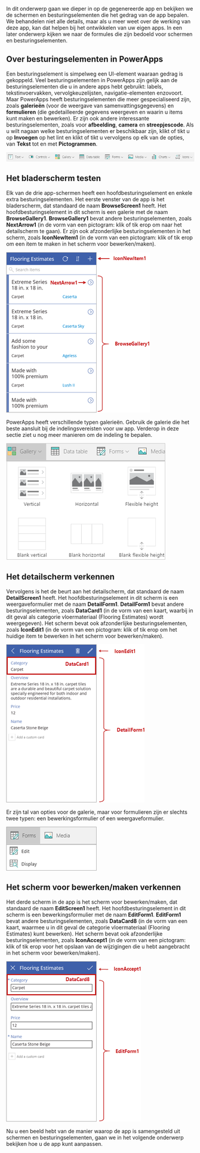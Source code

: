 In dit onderwerp gaan we dieper in op de gegenereerde app en bekijken we de schermen en besturingselementen die het gedrag van de app bepalen. We behandelen niet alle details, maar als u meer weet over de werking van deze app, kan dat helpen bij het ontwikkelen van uw eigen apps. In een later onderwerp kijken we naar de formules die zijn bedoeld voor schermen en besturingselementen.

## <a name="understanding-controls-in-powerapps"></a>Over besturingselementen in PowerApps
Een besturingselement is simpelweg een UI-element waaraan gedrag is gekoppeld. Veel besturingselementen in PowerApps zijn gelijk aan de besturingselementen die u in andere apps hebt gebruikt: labels, tekstinvoervakken, vervolgkeuzelijsten, navigatie-elementen enzovoort. Maar PowerApps heeft besturingselementen die meer gespecialiseerd zijn, zoals **galerieën** (voor de weergave van samenvattingsgegevens) en **formulieren** (die gedetailleerde gegevens weergeven en waarin u items kunt maken en bewerken). Er zijn ook andere interessante besturingselementen, zoals voor **afbeelding**, **camera** en **streepjescode**. Als u wilt nagaan welke besturingselementen er beschikbaar zijn, klikt of tikt u op **Invoegen** op het lint en klikt of tikt u vervolgens op elk van de opties, van **Tekst** tot en met **Pictogrammen**.

![Tabblad voor besturingselementen op het lint van PowerApps Studio](./media/learning-spo-app-explore-controls/ribbon-controls.png)

## <a name="explore-the-browse-screen"></a>Het bladerscherm testen
Elk van de drie app-schermen heeft een hoofdbesturingselement en enkele extra besturingselementen. Het eerste venster van de app is het bladerscherm, dat standaard de naam **BrowseScreen1** heeft. Het hoofdbesturingselement in dit scherm is een galerie met de naam **BrowseGallery1**. **BrowseGallery1** bevat andere besturingselementen, zoals **NextArrow1** (in de vorm van een pictogram: klik of tik erop om naar het detailscherm te gaan). Er zijn ook afzonderlijke besturingselementen in het scherm, zoals **IconNewItem1** (in de vorm van een pictogram: klik of tik erop om een item te maken in het scherm voor bewerken/maken).

![Bladerscherm met besturingselementen](./media/learning-spo-app-explore-controls/browse-screen.png)

PowerApps heeft verschillende typen galerieën. Gebruik de galerie die het beste aansluit bij de indelingsvereisten voor uw app. Verderop in deze sectie ziet u nog meer manieren om de indeling te bepalen.

![Opties voor PowerApps-galerie](./media/learning-spo-app-explore-controls/galleries.png)

## <a name="explore-the-details-screen"></a>Het detailscherm verkennen
Vervolgens is het de beurt aan het detailscherm, dat standaard de naam **DetailScreen1** heeft. Het hoofdbesturingselement in dit scherm is een weergaveformulier met de naam **DetailForm1**. **DetailForm1** bevat andere besturingselementen, zoals **DataCard1** (in de vorm van een kaart, waarbij in dit geval als categorie vloermateriaal (Flooring Estimates) wordt weergegeven). Het scherm bevat ook afzonderlijke besturingselementen, zoals **IconEdit1** (in de vorm van een pictogram: klik of tik erop om het huidige item te bewerken in het scherm voor bewerken/maken).

![Detailscherm met besturingselementen](./media/learning-spo-app-explore-controls/details-screen.png)

Er zijn tal van opties voor de galerie, maar voor formulieren zijn er slechts twee typen: een bewerkingsformulier of een weergaveformulier.

![Opties voor PowerApps-formulieren](./media/learning-spo-app-explore-controls/forms.png)

## <a name="explore-the-editcreate-screen"></a>Het scherm voor bewerken/maken verkennen
Het derde scherm in de app is het scherm voor bewerken/maken, dat standaard de naam **EditScreen1** heeft. Het hoofdbesturingselement in dit scherm is een bewerkingsformulier met de naam **EditForm1**. **EditForm1** bevat andere besturingselementen, zoals **DataCard8** (in de vorm van een kaart, waarmee u in dit geval de categorie vloermateriaal (Flooring Estimates) kunt bewerken). Het scherm bevat ook afzonderlijke besturingselementen, zoals **IconAccept1** (in de vorm van een pictogram: klik of tik erop voor het opslaan van de wijzigingen die u hebt aangebracht in het scherm voor bewerken/maken).

![Bewerkingsscherm met besturingselementen](./media/learning-spo-app-explore-controls/edit-screen.png)

Nu u een beeld hebt van de manier waarop de app is samengesteld uit schermen en besturingselementen, gaan we in het volgende onderwerp bekijken hoe u de app kunt aanpassen.

